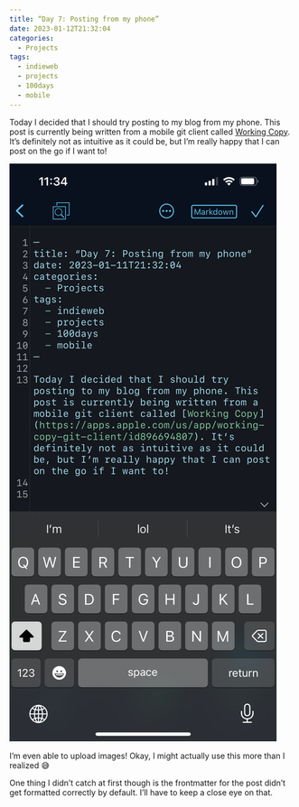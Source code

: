 ```yaml
---
title: “Day 7: Posting from my phone”
date: 2023-01-12T21:32:04 
categories:
  - Projects
tags: 
  - indieweb
  - projects
  - 100days
  - mobile
---
```


Today I decided that I should try posting to my blog from my phone. This post is currently being written from a mobile git client called [Working Copy](https://apps.apple.com/us/app/working-copy-git-client/id896694807). It’s definitely not as intuitive as it could be, but I’m really happy that I can post on the go if I want to!

![A screenshot of me editing this post](./screenshot.PNG)

I’m even able to upload images! Okay, I might actually use this more than I realized 😅

One thing I didn’t catch at first though is the frontmatter for the post didn’t get formatted correctly by default. I’ll have to keep a close eye on that.